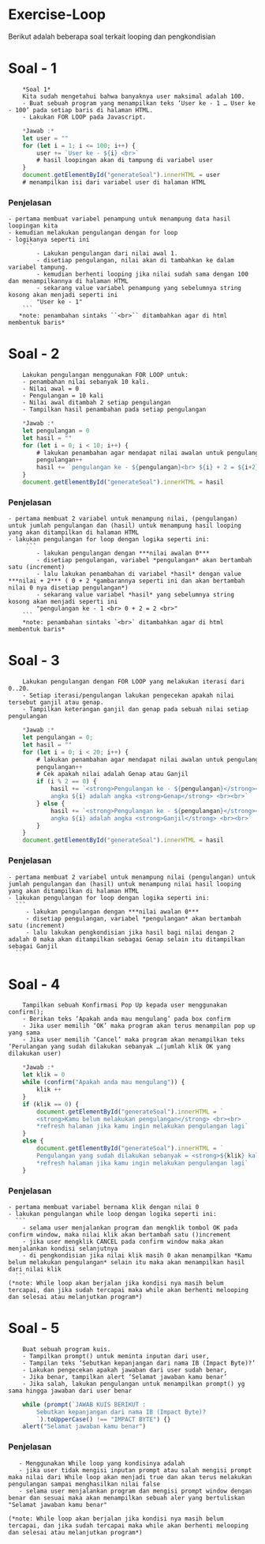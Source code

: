 # Exercise-Loop
Berikut adalah beberapa soal terkait looping dan pengkondisian

# Soal - 1
```
    *Soal 1*
    Kita sudah mengetahui bahwa banyaknya user maksimal adalah 100.
    - Buat sebuah program yang menampilkan teks ‘User ke - 1 … User ke - 100’ pada setiap baris di halaman HTML.
    - Lakukan FOR LOOP pada Javascript.
```
```js
    *Jawab :*
    let user = ""
    for (let i = 1; i <= 100; i++) {
        user += `User ke - ${i} <br>`
        # hasil loopingan akan di tampung di variabel user
    }
    document.getElementById("generateSoal").innerHTML = user
    # menampilkan isi dari variabel user di halaman HTML
```
### Penjelasan
    - pertama membuat variabel penampung untuk menampung data hasil loopingan kita
    - kemudian melakukan pengulangan dengan for loop
    - logikanya seperti ini 
        ```
            - Lakukan pengulangan dari nilai awal 1.
            - disetiap pengulangan, nilai akan di tambahkan ke dalam variabel tampung.
            - kemudian berhenti looping jika nilai sudah sama dengan 100 dan menampilkannya di halaman HTML
            - sekarang value variabel penampung yang sebelumnya string kosong akan menjadi seperti ini
            "User ke - 1"
        ```
       *note: penambahan sintaks ``<br>`` ditambahkan agar di html membentuk baris*

# Soal - 2
```
    Lakukan pengulangan menggunakan FOR LOOP untuk:
    - penambahan nilai sebanyak 10 kali.
    - Nilai awal = 0
    - Pengulangan = 10 kali
    - Nilai awal ditambah 2 setiap pengulangan
    - Tampilkan hasil penambahan pada setiap pengulangan
```
```js
    *Jawab :*
    let pengulangan = 0
    let hasil = ""
    for (let i = 0; i < 10; i++) {
        # lakukan penambahan agar mendapat nilai awalan untuk pengulangan ke 1
        pengulangan++
        hasil += `pengulangan ke - ${pengulangan}<br> ${i} + 2 = ${i+2} <br>`
    }
    document.getElementById("generateSoal").innerHTML = hasil
```
### Penjelasan
    - pertama membuat 2 variabel untuk menampung nilai, (pengulangan) untuk jumlah pengulangan dan (hasil) untuk menampung hasil looping yang akan ditampilkan di halaman HTML
    - lakukan pengulangan for loop dengan logika seperti ini:
         ```
            - lakukan pengulangan dengan ***nilai awalan 0***
            - disetiap pengulangan, variabel *pengulangan* akan bertambah satu (increment)
            - lalu lakukan penambahan di variabel *hasil* dengan value ***nilai + 2*** ( 0 + 2 *gambarannya seperti ini dan akan bertambah nilai 0 nya disetiap pengulangan*)
            - sekarang value variabel *hasil* yang sebelumnya string kosong akan menjadi seperti ini 
            "pengulangan ke - 1 <br> 0 + 2 = 2 <br>"
        ```
        *note: penambahan sintaks `<br>` ditambahkan agar di html membentuk baris*

# Soal - 3
```
    Lakukan pengulangan dengan FOR LOOP yang melakukan iterasi dari 0..20.
    - Setiap iterasi/pengulangan lakukan pengecekan apakah nilai tersebut ganjil atau genap.
    - Tampilkan keterangan ganjil dan genap pada sebuah nilai setiap pengulangan
```
```js
    *Jawab :*
    let pengulangan = 0;
    let hasil = ""
    for (let i = 0; i < 20; i++) {
        # lakukan penambahan agar mendapat nilai awalan untuk pengulangan ke 1
        pengulangan++
        # Cek apakah nilai adalah Genap atau Ganjil
        if (i % 2 == 0) {
            hasil += `<strong>Pengulangan ke - ${pengulangan}</strong><br> 
            angka ${i} adalah angka <strong>Genap</strong> <br><br>`
        } else {
            hasil += `<strong>Pengulangan ke - ${pengulangan}</strong><br>
            angka ${i} adalah angka <strong>Ganjil</strong> <br><br>`
        }
    }
    document.getElementById("generateSoal").innerHTML = hasil
```
### Penjelasan
    - pertama membuat 2 variabel untuk menampung nilai (pengulangan) untuk jumlah pengulangan dan (hasil) untuk menampung nilai hasil looping yang akan ditampilkan di halaman HTML
    - lakukan pengulangan for loop dengan logika seperti ini:
      ```
         - lakukan pengulangan dengan ***nilai awalan 0***
         - disetiap pengulangan, variabel *pengulangan* akan bertambah satu (increment)
         - lalu lakukan pengkondisian jika hasil bagi nilai dengan 2 adalah 0 maka akan ditampilkan sebagai Genap selain itu ditampilkan sebagai Ganjil
      ```
    
# Soal - 4
```
    Tampilkan sebuah Konfirmasi Pop Up kepada user menggunakan confirm();
    - Berikan teks ‘Apakah anda mau mengulang’ pada box confirm
    - Jika user memilih ‘OK’ maka program akan terus menampilan pop up yang sama
    - Jika user memilih ‘Cancel’ maka program akan menampilkan teks ‘Perulangan yang sudah dilakukan sebanyak …(jumlah klik OK yang dilakukan user)
```
```js
    *Jawab :*
    let klik = 0
    while (confirm("Apakah anda mau mengulang")) { 
        klik ++ 
    }
    if (klik == 0) {
        document.getElementById("generateSoal").innerHTML = `
        <strong>Kamu belum melakukan pengulangan</strong> <br><br>
        *refresh halaman jika kamu ingin melakukan pengulangan lagi`  
    } 
    else {
        document.getElementById("generateSoal").innerHTML = `
        Pengulangan yang sudah dilakukan sebanyak = <strong>${klik} kali</strong> <br><br>
        *refresh halaman jika kamu ingin melakukan pengulangan lagi`
    }
```
### Penjelasan
    - pertama membuat variabel bernama klik dengan nilai 0
    - lakukan pengulangan while loop dengan logika seperti ini:
      ```
        - selama user menjalankan program dan mengklik tombol OK pada confirm window, maka nilai klik akan bertambah satu ()increment
        - jika user mengklik CANCEL pada confirm window maka akan menjalankan kondisi selanjutnya
        - di pengkondisian jika nilai klik masih 0 akan menampilkan *Kamu belum melakukan pengulangan* selain itu maka akan menampilkan hasil dari nilai klik
      ```
    (*note: While loop akan berjalan jika kondisi nya masih belum tercapai, dan jika sudah tercapai maka while akan berhenti melooping dan selesai atau melanjutkan program*)

# Soal - 5
```
    Buat sebuah program kuis.
    - Tampilkan prompt() untuk meminta inputan dari user,
    - Tampilan teks ‘Sebutkan kepanjangan dari nama IB (Impact Byte)?’
    - Lakukan pengecekan apakah jawaban dari user sudah benar,
    - Jika benar, tampilkan alert ‘Selamat jawaban kamu benar’
    - Jika salah, lakukan pengulangan untuk menampilkan prompt() yg sama hingga jawaban dari user benar
```
```js
    while (prompt(`JAWAB KUIS BERIKUT :
        Sebutkan kepanjangan dari nama IB (Impact Byte)?
        `).toUpperCase() !== "IMPACT BYTE") {} 
    alert("Selamat jawaban kamu benar")
```
### Penjelasan
   ```
      - Menggunakan While loop yang kondisinya adalah
      - jika user tidak mengisi inputan prompt atau salah mengisi prompt maka nilai dari While loop akan menjadi true dan akan terus melakukan pengulangan sampai menghasilkan nilai false
      - selama user menjalankan program dan mengisi prompt window dengan benar dan sesuai maka akan menampilkan sebuah aler yang bertuliskan "Selamat jawaban kamu benar"
   ```
    (*note: While loop akan berjalan jika kondisi nya masih belum tercapai, dan jika sudah tercapai maka while akan berhenti melooping dan selesai atau melanjutkan program*)
